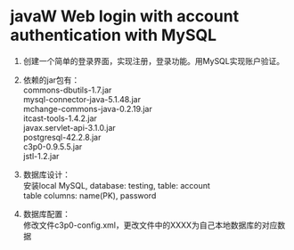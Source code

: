 # javaW Web login with account authentication with MySQL
1. 创建一个简单的登录界面，实现注册，登录功能。用MySQL实现账户验证。  

2. 依赖的jar包有：  
commons-dbutils-1.7.jar  
mysql-connector-java-5.1.48.jar  
mchange-commons-java-0.2.19.jar  
itcast-tools-1.4.2.jar  
javax.servlet-api-3.1.0.jar   
postgresql-42.2.8.jar  
c3p0-0.9.5.5.jar  
jstl-1.2.jar  

3. 数据库设计：  
安装local MySQL, database: testing, table: account  
table columns: name(PK), password

4. 数据库配置：  
修改文件c3p0-config.xml，更改文件中的XXXX为自己本地数据库的对应数据